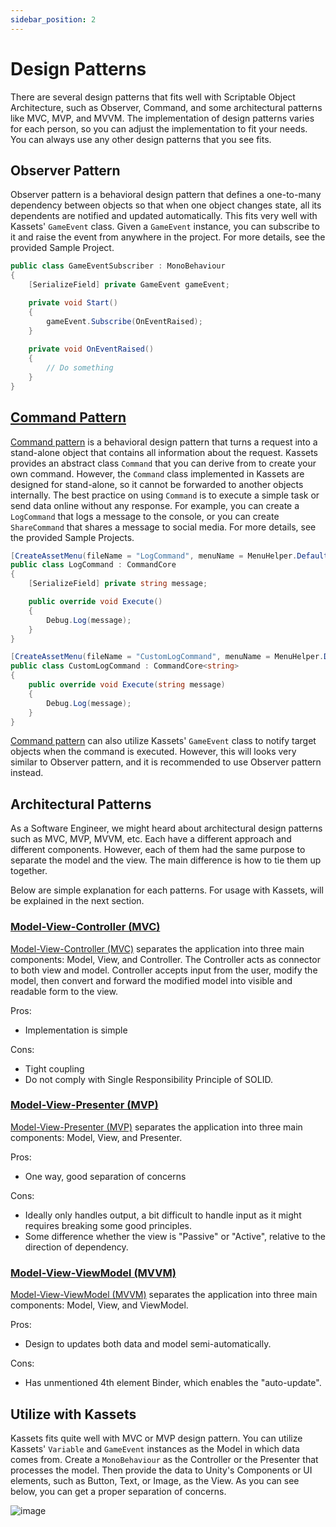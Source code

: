 ```yaml
---
sidebar_position: 2
---
```


# Design Patterns

There are several design patterns that fits well with Scriptable Object Architecture, such as Observer, Command, and some architectural patterns like MVC, MVP, and MVVM.
The implementation of design patterns varies for each person, so you can adjust the implementation to fit your needs.
You can always use any other design patterns that you see fits.

## Observer Pattern

Observer pattern is a behavioral design pattern that defines a one-to-many dependency between objects so that when one object changes state,
all its dependents are notified and updated automatically.
This fits very well with Kassets' `GameEvent` class.
Given a `GameEvent` instance, you can subscribe to it and raise the event from anywhere in the project.
For more details, see the provided Sample Project.

```csharp
public class GameEventSubscriber : MonoBehaviour
{
    [SerializeField] private GameEvent gameEvent;

    private void Start()
    {
        gameEvent.Subscribe(OnEventRaised);
    }
    
    private void OnEventRaised()
    {
        // Do something
    }
}
```

## [Command Pattern]

[Command pattern] is a behavioral design pattern that turns a request into a stand-alone object that contains all information about the request.
Kassets provides an abstract class `Command` that you can derive from to create your own command.
However, the `Command` class implemented in Kassets are designed for stand-alone, so it cannot be forwarded to another objects internally.
The best practice on using `Command` is to execute a simple task or send data online without any response.
For example, you can create a `LogCommand` that logs a message to the console, or you can create `ShareCommand` that shares a message to social media.
For more details, see the provided Sample Projects.

```csharp
[CreateAssetMenu(fileName = "LogCommand", menuName = MenuHelper.DefaultCommandMenu + "LogCommand")]
public class LogCommand : CommandCore
{
    [SerializeField] private string message;

    public override void Execute()
    {
        Debug.Log(message);
    }
}
```

```csharp
[CreateAssetMenu(fileName = "CustomLogCommand", menuName = MenuHelper.DefaultCommandMenu + "CustomLogCommand")]
public class CustomLogCommand : CommandCore<string>
{
    public override void Execute(string message)
    {
        Debug.Log(message);
    }
}
```

[Command pattern] can also utilize Kassets' `GameEvent` class to notify target objects when the command is executed.
However, this will looks very similar to Observer pattern, and it is recommended to use Observer pattern instead.

## Architectural Patterns

As a Software Engineer, we might heard about architectural design patterns such as MVC, MVP, MVVM, etc.
Each have a different approach and different components.
However, each of them had the same purpose to separate the model and the view.
The main difference is how to tie them up together.

Below are simple explanation for each patterns.
For usage with Kassets, will be explained in the next section.

### [Model-View-Controller (MVC)]

[Model-View-Controller (MVC)] separates the application into three main components: Model, View, and Controller.
The Controller acts as connector to both view and model.
Controller accepts input from the user, modify the model, then convert and forward the modified model into visible and readable form to the view.

Pros:
- Implementation is simple

Cons:
- Tight coupling
- Do not comply with Single Responsibility Principle of SOLID.

### [Model-View-Presenter (MVP)]

[Model-View-Presenter (MVP)] separates the application into three main components: Model, View, and Presenter.

Pros:
- One way, good separation of concerns

Cons:
- Ideally only handles output, a bit difficult to handle input as it might requires breaking some good principles.
- Some difference whether the view is "Passive" or "Active", relative to the direction of dependency.

### [Model-View-ViewModel (MVVM)]

[Model-View-ViewModel (MVVM)] separates the application into three main components: Model, View, and ViewModel.

Pros:
- Design to updates both data and model semi-automatically.

Cons:
- Has unmentioned 4th element Binder, which enables the "auto-update".

## Utilize with Kassets

Kassets fits quite well with MVC or MVP design pattern.
You can utilize Kassets' `Variable` and `GameEvent` instances as the Model in which data comes from.
Create a `MonoBehaviour` as the Controller or the Presenter that processes the model.
Then provide the data to Unity's Components or UI elements, such as Button, Text, or Image, as the View.
As you can see below, you can get a proper separation of concerns.

![image](https://github.com/kadinche/Kassets/assets/1290720/fd9cd496-e964-4927-b410-908818c6ddc2)

[Command pattern]: https://gameprogrammingpatterns.com/command.html
[Model-View-Controller (MVC)]: https://en.wikipedia.org/wiki/Model%E2%80%93view%E2%80%93controller
[Model-View-Presenter (MVP)]: https://en.wikipedia.org/wiki/Model%E2%80%93view%E2%80%93presenter
[Model-View-ViewModel (MVVM)]: https://en.wikipedia.org/wiki/Model%E2%80%93view%E2%80%93viewmodel
